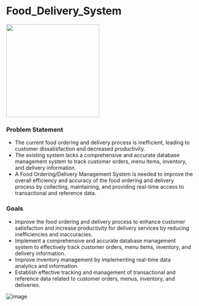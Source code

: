 # Food_Delivery_System
<img src="https://github.com/ChinmayDharwad24/Food_Delivery_System/assets/115899426/13fe6fb7-cf0b-4ca4-810d-741a8c78ac15" width="250" height="250" style="align: center">

### Problem Statement
- The current food ordering and delivery process is inefficient, leading to customer dissatisfaction and decreased productivity.
- The existing system lacks a comprehensive and accurate database management system to track customer orders, menu items, inventory, and delivery information.
- A Food Ordering/Delivery Management System is needed to improve the overall efficiency and accuracy of the food ordering and delivery process by collecting, maintaining,   and providing real-time access to transactional and reference data.

### Goals
- Improve the food ordering and delivery process to enhance customer satisfaction and increase productivity for delivery services by reducing inefficiencies and inaccuracies.
- Implement a comprehensive and accurate database management system to effectively track customer orders, menu items, inventory, and delivery information.
- Improve inventory management by implementing real-time data analytics and information.
- Establish effective tracking and management of transactional and reference data related to customer orders, menus, inventory, and deliveries.


![image](https://github.com/ChinmayDharwad24/Food_Delivery_System/assets/115899426/18180111-80a8-49b8-9805-57b9eac517b9)

